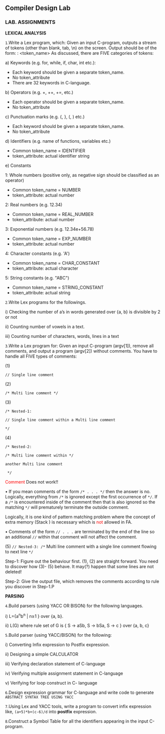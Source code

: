 ## Compiler Design Lab

### LAB. ASSIGNMENTS

__LEXICAL ANALYSIS__

`1`.Write a Lex program, which: Given an input C-program, outputs a stream of tokens (other
than blank, tab, \n) on the screen. Output should be of the form: <lineno>: <token_name>
<OPTIONAL token_attribute> As discussed, there are FIVE categories of tokens:

a) Keywords (e.g. for, while, if, char, int etc.):
- Each keyword should be given a separate token_name.
- No token_attribute
- There are 32 keywords in C-language.

b) Operators (e.g. +, ++, +=, etc.)
- Each operator should be given a separate token_name.
- No token_attribute

c) Punctuation marks (e.g. {, }, (, ) etc.)
- Each keyword should be given a separate token_name.
- No token_attribute

d) Identifiers (e.g. name of functions, variables etc.)
- Common token_name = IDENTIFIER
- token_attribute: actual identifier string

e) Constants
 
1: Whole numbers (positive only, as negative sign should be classified as an operator)
- Common token_name = NUMBER
- token_attribute: actual number

2: Real numbers (e.g. 12.34)
- Common token_name = REAL_NUMBER
- token_attribute: actual number

3: Exponential numbers (e.g. 12.34e+56.78)
- Common token_name = EXP_NUMBER
- token_attribute: actual number

4: Character constants (e.g. 'A')
- Common token_name = CHAR_CONSTANT
- token_attribute: actual character

5: String constants (e.g. "ABC")
- Common token_name = STRING_CONSTANT
- token_attribute: actual string



`2`.Write Lex programs for the followings.

i) Checking the number of a’s in words generated over {a, b} is divisible by 2 or not

ii) Counting number of vowels in a text.

iii) Counting number of characters, words, lines in a text

`3`.Write a Lex program for: Given an input C-program (argv[1]), remove all comments, and output a
program (argv[2]) without comments. You have to handle all FIVE types of comments:

(1) 
```
// Single line comment
```

(2) 
```
/* Multi line comment */
```

(3) 
```
/* Nested-1:

// Single line comment within a Multi line comment

*/
 ```

(4) 
```
/* Nested-2:

/* Multi line comment within */

another Multi line comment

 */
```
<span style="color:red">Comment</span> Does not work!!

• If you mean comments of the form `/* . . . */` then the answer is no. Logically, everything
from `/*` is ignored except the first occurrence of `*/`. If a `/*` is encountered inside of the
comment then that is also ignored so the matching `*/` will prematurely terminate the
outside comment.

Logically, it is one kind of pattern matching problem where the concept of extra memory (Stack
) is necessary which is <span style="color:red">not</span>  allowed in FA.

• Comments of the form `// . . .` are terminated by the end of the line so an additional `//`
within that comment will not affect the comment.

(5) `// Nested-3: /*` Multi line comment with a single line comment
 flowing to next line `*/`

Step-1: Figure out the behaviour first. (1), (2) are straight forward. You need to discover how (3)-
(5) behave. It may(?) happen that some lines are not deleted!

Step-2: Give the output file, which removes the comments according to rule you discover in
Step-1.P


__PARSING__

`4`.Build parsers (using YACC OR BISON) for the following languages.
 
i) L={a<sup>n</sup>b<sup>n</sup> | n≥1 } over {a, b}.

ii) L(G) where rule set of G is { S → aSb, S → bSa, S → c } over {a, b, c}

`5`.Build parser (using YACC/BISON) for the following:

i) Converting Infix expression to Postfix expression.

ii) Designing a simple CALCULATOR

iii) Verifying declaration statement of C-language

iv) Verifying multiple assignment statement in C-language

v) Verifying for loop construct in C- language


`6`.Design expression grammar for C-language and write code to generate `ABSTRACT SYNTAX TREE USING YACC`

`7`.Using Lex and YACC tools, write a program to convert infix expression like,
`(a+5)*b+(c-6)/d` into __postfix__ expression.

`8`.Construct a Symbol Table for all the identifiers appearing in the input C-program.
